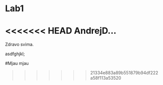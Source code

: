 # Lab1
<<<<<<< HEAD
AndrejD...
=======

Zdravo svima.

asdfghjkl;

#Mjau mjau

>>>>>>> 21334e883a89b551879b94df222a58f113a53520
